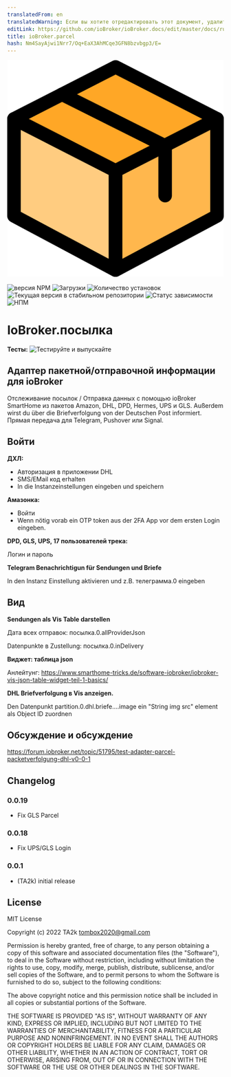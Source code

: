 ```yaml
---
translatedFrom: en
translatedWarning: Если вы хотите отредактировать этот документ, удалите поле «translationFrom», в противном случае этот документ будет снова автоматически переведен
editLink: https://github.com/ioBroker/ioBroker.docs/edit/master/docs/ru/adapterref/iobroker.parcel/README.md
title: ioBroker.parcel
hash: Nm4SayAjwi1Nrr7/Oq+EaX3AhMCqe3GFN8bzvbgp3/E=
---
```

![Логотип](../../../en/adapterref/iobroker.parcel/admin/parcel.png)

![версия NPM](https://img.shields.io/npm/v/iobroker.parcel.svg)
![Загрузки](https://img.shields.io/npm/dm/iobroker.parcel.svg)
![Количество установок](https://iobroker.live/badges/parcel-installed.svg)
![Текущая версия в стабильном репозитории](https://iobroker.live/badges/parcel-stable.svg)
![Статус зависимости](https://img.shields.io/david/TA2k/iobroker.parcel.svg)
![НПМ](https://nodei.co/npm/iobroker.parcel.png?downloads=true)

# IoBroker.посылка
**Тесты:** ![Тестируйте и выпускайте](https://github.com/TA2k/ioBroker.parcel/workflows/Test%20and%20Release/badge.svg)

## Адаптер пакетной/отправочной информации для ioBroker
Отслеживание посылок / Отправка данных с помощью ioBroker SmartHome из пакетов Amazon, DHL, DPD, Hermes, UPS и GLS. Außerdem wirst du über die Briefverfolgung von der Deutschen Post informiert. Прямая передача для Telegram, Pushover или Signal.

## Войти
**ДХЛ:**

- Авторизация в приложении DHL
- SMS/EMail код erhalten
- In die Instanzeinstellungen eingeben und speichern

**Амазонка:**

- Войти
- Wenn nötig vorab ein OTP token aus der 2FA App vor dem ersten Login eingeben.

**DPD, GLS, UPS, 17 пользователей трека:**

Логин и пароль

**Telegram Benachrichtigun für Sendungen und Briefe**

In den Instanz Einstellung aktivieren und z.B. телеграмма.0 eingeben

## Вид
**Sendungen als Vis Table darstellen**

Дата всех отправок: посылка.0.allProviderJson

Datenpunkte в Zustellung: посылка.0.inDelivery

**Виджет: таблица json**

Анлейтунг: https://www.smarthome-tricks.de/software-iobroker/iobroker-vis-json-table-widget-teil-1-basics/

**DHL Briefverfolgung в Vis anzeigen.**

Den Datenpunkt partition.0.dhl.briefe....image ein "String img src" element als Object ID zuordnen

## Обсуждение и обсуждение
<https://forum.iobroker.net/topic/51795/test-adapter-parcel-packetverfolgung-dhl-v0-0-1>

## Changelog

### 0.0.19

- Fix GLS Parcel

### 0.0.18

- Fix UPS/GLS Login

### 0.0.1

- (TA2k) initial release

## License

MIT License

Copyright (c) 2022 TA2k <tombox2020@gmail.com>

Permission is hereby granted, free of charge, to any person obtaining a copy
of this software and associated documentation files (the "Software"), to deal
in the Software without restriction, including without limitation the rights
to use, copy, modify, merge, publish, distribute, sublicense, and/or sell
copies of the Software, and to permit persons to whom the Software is
furnished to do so, subject to the following conditions:

The above copyright notice and this permission notice shall be included in all
copies or substantial portions of the Software.

THE SOFTWARE IS PROVIDED "AS IS", WITHOUT WARRANTY OF ANY KIND, EXPRESS OR
IMPLIED, INCLUDING BUT NOT LIMITED TO THE WARRANTIES OF MERCHANTABILITY,
FITNESS FOR A PARTICULAR PURPOSE AND NONINFRINGEMENT. IN NO EVENT SHALL THE
AUTHORS OR COPYRIGHT HOLDERS BE LIABLE FOR ANY CLAIM, DAMAGES OR OTHER
LIABILITY, WHETHER IN AN ACTION OF CONTRACT, TORT OR OTHERWISE, ARISING FROM,
OUT OF OR IN CONNECTION WITH THE SOFTWARE OR THE USE OR OTHER DEALINGS IN THE
SOFTWARE.